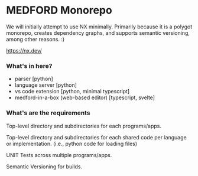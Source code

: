 # MEDFORD Monorepo

We will initially attempt to use NX minimally. Primarily because it is a polygot monorepo, creates dependency graphs, and supports semantic versioning, among other reasons. :)

https://nx.dev/

### What's in here?
- parser [python]
- language server [python]
- vs code extension [python, minimal typescript]
- medford-in-a-box (web-based editor) [typescript, svelte]

### What's are the requirements

Top-level directory and subdirectories for each programs/apps.

Top-level directory and subdirectories for each shared code per language or implementation. (i.e., python code for loading files)

UNIT Tests across multiple programs/apps.

Semantic Versioning for builds.
